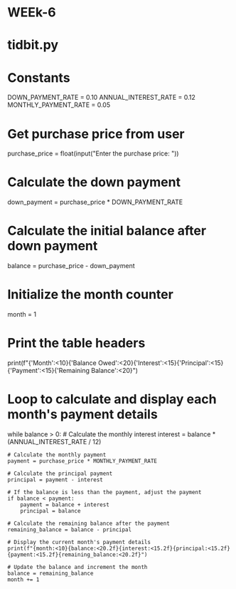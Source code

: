 # WEEk-6
# tidbit.py

# Constants
DOWN_PAYMENT_RATE = 0.10
ANNUAL_INTEREST_RATE = 0.12
MONTHLY_PAYMENT_RATE = 0.05

# Get purchase price from user
purchase_price = float(input("Enter the purchase price: "))

# Calculate the down payment
down_payment = purchase_price * DOWN_PAYMENT_RATE

# Calculate the initial balance after down payment
balance = purchase_price - down_payment

# Initialize the month counter
month = 1

# Print the table headers
print(f"{'Month':<10}{'Balance Owed':<20}{'Interest':<15}{'Principal':<15}{'Payment':<15}{'Remaining Balance':<20}")

# Loop to calculate and display each month's payment details
while balance > 0:
    # Calculate the monthly interest
    interest = balance * (ANNUAL_INTEREST_RATE / 12)

    # Calculate the monthly payment
    payment = purchase_price * MONTHLY_PAYMENT_RATE

    # Calculate the principal payment
    principal = payment - interest

    # If the balance is less than the payment, adjust the payment
    if balance < payment:
        payment = balance + interest
        principal = balance

    # Calculate the remaining balance after the payment
    remaining_balance = balance - principal

    # Display the current month's payment details
    print(f"{month:<10}{balance:<20.2f}{interest:<15.2f}{principal:<15.2f}{payment:<15.2f}{remaining_balance:<20.2f}")

    # Update the balance and increment the month
    balance = remaining_balance
    month += 1
